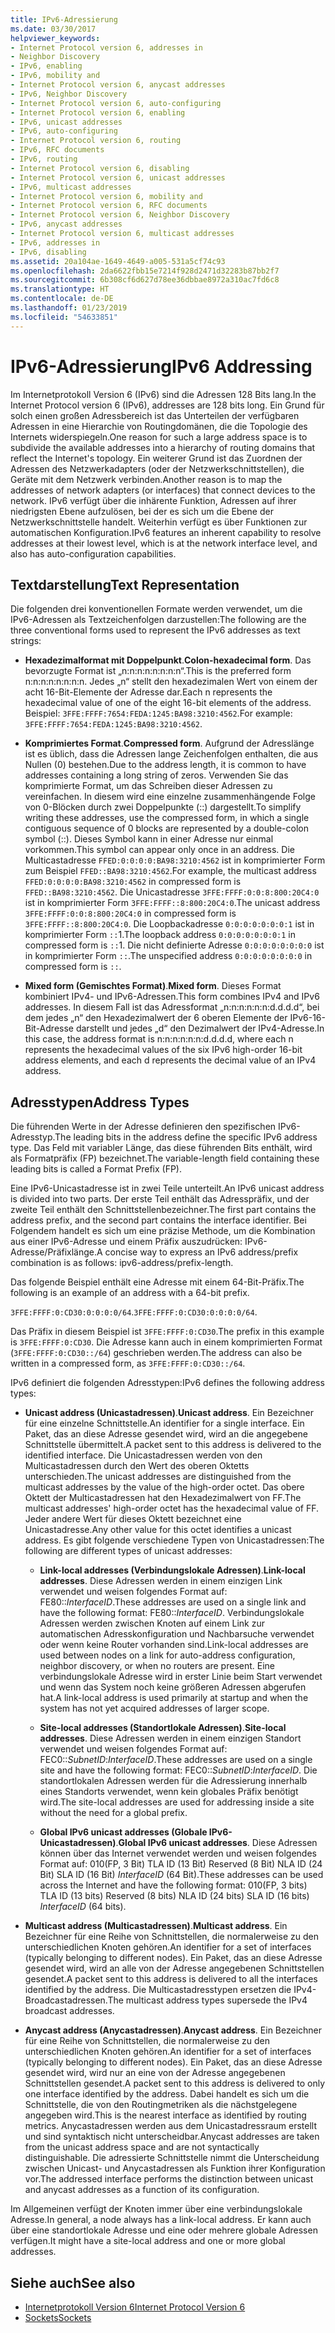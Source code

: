 ```yaml
---
title: IPv6-Adressierung
ms.date: 03/30/2017
helpviewer_keywords:
- Internet Protocol version 6, addresses in
- Neighbor Discovery
- IPv6, enabling
- IPv6, mobility and
- Internet Protocol version 6, anycast addresses
- IPv6, Neighbor Discovery
- Internet Protocol version 6, auto-configuring
- Internet Protocol version 6, enabling
- IPv6, unicast addresses
- IPv6, auto-configuring
- Internet Protocol version 6, routing
- IPv6, RFC documents
- IPv6, routing
- Internet Protocol version 6, disabling
- Internet Protocol version 6, unicast addresses
- IPv6, multicast addresses
- Internet Protocol version 6, mobility and
- Internet Protocol version 6, RFC documents
- Internet Protocol version 6, Neighbor Discovery
- IPv6, anycast addresses
- Internet Protocol version 6, multicast addresses
- IPv6, addresses in
- IPv6, disabling
ms.assetid: 20a104ae-1649-4649-a005-531a5cf74c93
ms.openlocfilehash: 2da6622fbb15e7214f928d2471d32283b87bb2f7
ms.sourcegitcommit: 6b308cf6d627d78ee36dbbae8972a310ac7fd6c8
ms.translationtype: HT
ms.contentlocale: de-DE
ms.lasthandoff: 01/23/2019
ms.locfileid: "54633851"
---
```

# <a name="ipv6-addressing"></a><span data-ttu-id="1e5b8-102">IPv6-Adressierung</span><span class="sxs-lookup"><span data-stu-id="1e5b8-102">IPv6 Addressing</span></span>
<span data-ttu-id="1e5b8-103">Im Internetprotokoll Version 6 (IPv6) sind die Adressen 128 Bits lang.</span><span class="sxs-lookup"><span data-stu-id="1e5b8-103">In the Internet Protocol version 6 (IPv6), addresses are 128 bits long.</span></span> <span data-ttu-id="1e5b8-104">Ein Grund für solch einen großen Adressbereich ist das Unterteilen der verfügbaren Adressen in eine Hierarchie von Routingdomänen, die die Topologie des Internets widerspiegeln.</span><span class="sxs-lookup"><span data-stu-id="1e5b8-104">One reason for such a large address space is to subdivide the available addresses into a hierarchy of routing domains that reflect the Internet's topology.</span></span> <span data-ttu-id="1e5b8-105">Ein weiterer Grund ist das Zuordnen der Adressen des Netzwerkadapters (oder der Netzwerkschnittstellen), die Geräte mit dem Netzwerk verbinden.</span><span class="sxs-lookup"><span data-stu-id="1e5b8-105">Another reason is to map the addresses of network adapters (or interfaces) that connect devices to the network.</span></span> <span data-ttu-id="1e5b8-106">IPv6 verfügt über die inhärente Funktion, Adressen auf ihrer niedrigsten Ebene aufzulösen, bei der es sich um die Ebene der Netzwerkschnittstelle handelt. Weiterhin verfügt es über Funktionen zur automatischen Konfiguration.</span><span class="sxs-lookup"><span data-stu-id="1e5b8-106">IPv6 features an inherent capability to resolve addresses at their lowest level, which is at the network interface level, and also has auto-configuration capabilities.</span></span>  
  
## <a name="text-representation"></a><span data-ttu-id="1e5b8-107">Textdarstellung</span><span class="sxs-lookup"><span data-stu-id="1e5b8-107">Text Representation</span></span>  
 <span data-ttu-id="1e5b8-108">Die folgenden drei konventionellen Formate werden verwendet, um die IPv6-Adressen als Textzeichenfolgen darzustellen:</span><span class="sxs-lookup"><span data-stu-id="1e5b8-108">The following are the three conventional forms used to represent the IPv6 addresses as text strings:</span></span>  
  
-   <span data-ttu-id="1e5b8-109">**Hexadezimalformat mit Doppelpunkt**.</span><span class="sxs-lookup"><span data-stu-id="1e5b8-109">**Colon-hexadecimal form**.</span></span> <span data-ttu-id="1e5b8-110">Das bevorzugte Format ist „n:n:n:n:n:n:n:n“.</span><span class="sxs-lookup"><span data-stu-id="1e5b8-110">This is the preferred form n:n:n:n:n:n:n:n.</span></span> <span data-ttu-id="1e5b8-111">Jedes „n“ stellt den hexadezimalen Wert von einem der acht 16-Bit-Elemente der Adresse dar.</span><span class="sxs-lookup"><span data-stu-id="1e5b8-111">Each n represents the hexadecimal value of one of the eight 16-bit elements of the address.</span></span> <span data-ttu-id="1e5b8-112">Beispiel: `3FFE:FFFF:7654:FEDA:1245:BA98:3210:4562`.</span><span class="sxs-lookup"><span data-stu-id="1e5b8-112">For example: `3FFE:FFFF:7654:FEDA:1245:BA98:3210:4562`.</span></span>  
  
-   <span data-ttu-id="1e5b8-113">**Komprimiertes Format**.</span><span class="sxs-lookup"><span data-stu-id="1e5b8-113">**Compressed form**.</span></span> <span data-ttu-id="1e5b8-114">Aufgrund der Adresslänge ist es üblich, dass die Adressen lange Zeichenfolgen enthalten, die aus Nullen (0) bestehen.</span><span class="sxs-lookup"><span data-stu-id="1e5b8-114">Due to the address length, it is common to have addresses containing a long string of zeros.</span></span> <span data-ttu-id="1e5b8-115">Verwenden Sie das komprimierte Format, um das Schreiben dieser Adressen zu vereinfachen. In diesem wird eine einzelne zusammenhängende Folge von 0-Blöcken durch zwei Doppelpunkte (::) dargestellt.</span><span class="sxs-lookup"><span data-stu-id="1e5b8-115">To simplify writing these addresses, use the compressed form, in which a single contiguous sequence of 0 blocks are represented by a double-colon symbol (::).</span></span> <span data-ttu-id="1e5b8-116">Dieses Symbol kann in einer Adresse nur einmal vorkommen.</span><span class="sxs-lookup"><span data-stu-id="1e5b8-116">This symbol can appear only once in an address.</span></span> <span data-ttu-id="1e5b8-117">Die Multicastadresse `FFED:0:0:0:0:BA98:3210:4562` ist in komprimierter Form zum Beispiel `FFED::BA98:3210:4562`.</span><span class="sxs-lookup"><span data-stu-id="1e5b8-117">For example, the multicast address `FFED:0:0:0:0:BA98:3210:4562` in compressed form is `FFED::BA98:3210:4562`.</span></span> <span data-ttu-id="1e5b8-118">Die Unicastadresse `3FFE:FFFF:0:0:8:800:20C4:0` ist in komprimierter Form `3FFE:FFFF::8:800:20C4:0`.</span><span class="sxs-lookup"><span data-stu-id="1e5b8-118">The unicast address `3FFE:FFFF:0:0:8:800:20C4:0` in compressed form is `3FFE:FFFF::8:800:20C4:0`.</span></span> <span data-ttu-id="1e5b8-119">Die Loopbackadresse `0:0:0:0:0:0:0:1` ist in komprimierter Form `::`1.</span><span class="sxs-lookup"><span data-stu-id="1e5b8-119">The loopback address `0:0:0:0:0:0:0:1` in compressed form is `::`1.</span></span> <span data-ttu-id="1e5b8-120">Die nicht definierte Adresse `0:0:0:0:0:0:0:0` ist in komprimierter Form `::`.</span><span class="sxs-lookup"><span data-stu-id="1e5b8-120">The unspecified address `0:0:0:0:0:0:0:0` in compressed form is `::`.</span></span>  
  
-   <span data-ttu-id="1e5b8-121">**Mixed form (Gemischtes Format)**.</span><span class="sxs-lookup"><span data-stu-id="1e5b8-121">**Mixed form**.</span></span> <span data-ttu-id="1e5b8-122">Dieses Format kombiniert IPv4- und IPv6-Adressen.</span><span class="sxs-lookup"><span data-stu-id="1e5b8-122">This form combines IPv4 and IPv6 addresses.</span></span> <span data-ttu-id="1e5b8-123">In diesem Fall ist das Adressformat „n:n:n:n:n:n:d.d.d.d“, bei dem jedes „n“ den Hexadezimalwert der 6 oberen Elemente der IPv6-16-Bit-Adresse darstellt und jedes „d“ den Dezimalwert der IPv4-Adresse.</span><span class="sxs-lookup"><span data-stu-id="1e5b8-123">In this case, the address format is n:n:n:n:n:n:d.d.d.d, where each n represents the hexadecimal values of the six IPv6 high-order 16-bit address elements, and each d represents the decimal value of an IPv4 address.</span></span>  
  
## <a name="address-types"></a><span data-ttu-id="1e5b8-124">Adresstypen</span><span class="sxs-lookup"><span data-stu-id="1e5b8-124">Address Types</span></span>  
 <span data-ttu-id="1e5b8-125">Die führenden Werte in der Adresse definieren den spezifischen IPv6-Adresstyp.</span><span class="sxs-lookup"><span data-stu-id="1e5b8-125">The leading bits in the address define the specific IPv6 address type.</span></span> <span data-ttu-id="1e5b8-126">Das Feld mit variabler Länge, das diese führenden Bits enthält, wird als Formatpräfix (FP) bezeichnet.</span><span class="sxs-lookup"><span data-stu-id="1e5b8-126">The variable-length field containing these leading bits is called a Format Prefix (FP).</span></span>  
  
 <span data-ttu-id="1e5b8-127">Eine IPv6-Unicastadresse ist in zwei Teile unterteilt.</span><span class="sxs-lookup"><span data-stu-id="1e5b8-127">An IPv6 unicast address is divided into two parts.</span></span> <span data-ttu-id="1e5b8-128">Der erste Teil enthält das Adresspräfix, und der zweite Teil enthält den Schnittstellenbezeichner.</span><span class="sxs-lookup"><span data-stu-id="1e5b8-128">The first part contains the address prefix, and the second part contains the interface identifier.</span></span> <span data-ttu-id="1e5b8-129">Bei Folgendem handelt es sich um eine präzise Methode, um die Kombination aus einer IPv6-Adresse und einem Präfix auszudrücken: IPv6-Adresse/Präfixlänge.</span><span class="sxs-lookup"><span data-stu-id="1e5b8-129">A concise way to express an IPv6 address/prefix combination is as follows: ipv6-address/prefix-length.</span></span>  
  
 <span data-ttu-id="1e5b8-130">Das folgende Beispiel enthält eine Adresse mit einem 64-Bit-Präfix.</span><span class="sxs-lookup"><span data-stu-id="1e5b8-130">The following is an example of an address with a 64-bit prefix.</span></span>  
  
 <span data-ttu-id="1e5b8-131">`3FFE:FFFF:0:CD30:0:0:0:0/64`.</span><span class="sxs-lookup"><span data-stu-id="1e5b8-131">`3FFE:FFFF:0:CD30:0:0:0:0/64`.</span></span>  
  
 <span data-ttu-id="1e5b8-132">Das Präfix in diesem Beispiel ist `3FFE:FFFF:0:CD30`.</span><span class="sxs-lookup"><span data-stu-id="1e5b8-132">The prefix in this example is `3FFE:FFFF:0:CD30`.</span></span> <span data-ttu-id="1e5b8-133">Die Adresse kann auch in einem komprimierten Format (`3FFE:FFFF:0:CD30::/64`) geschrieben werden.</span><span class="sxs-lookup"><span data-stu-id="1e5b8-133">The address can also be written in a compressed form, as `3FFE:FFFF:0:CD30::/64`.</span></span>  
  
 <span data-ttu-id="1e5b8-134">IPv6 definiert die folgenden Adresstypen:</span><span class="sxs-lookup"><span data-stu-id="1e5b8-134">IPv6 defines the following address types:</span></span>  
  
-   <span data-ttu-id="1e5b8-135">**Unicast address (Unicastadressen)**.</span><span class="sxs-lookup"><span data-stu-id="1e5b8-135">**Unicast address**.</span></span> <span data-ttu-id="1e5b8-136">Ein Bezeichner für eine einzelne Schnittstelle.</span><span class="sxs-lookup"><span data-stu-id="1e5b8-136">An identifier for a single interface.</span></span> <span data-ttu-id="1e5b8-137">Ein Paket, das an diese Adresse gesendet wird, wird an die angegebene Schnittstelle übermittelt.</span><span class="sxs-lookup"><span data-stu-id="1e5b8-137">A packet sent to this address is delivered to the identified interface.</span></span> <span data-ttu-id="1e5b8-138">Die Unicastadressen werden von den Multicastadressen durch den Wert des oberen Oktetts unterschieden.</span><span class="sxs-lookup"><span data-stu-id="1e5b8-138">The unicast addresses are distinguished from the multicast addresses by the value of the high-order octet.</span></span> <span data-ttu-id="1e5b8-139">Das obere Oktett der Multicastadressen hat den Hexadezimalwert von FF.</span><span class="sxs-lookup"><span data-stu-id="1e5b8-139">The multicast addresses' high-order octet has the hexadecimal value of FF.</span></span> <span data-ttu-id="1e5b8-140">Jeder andere Wert für dieses Oktett bezeichnet eine Unicastadresse.</span><span class="sxs-lookup"><span data-stu-id="1e5b8-140">Any other value for this octet identifies a unicast address.</span></span> <span data-ttu-id="1e5b8-141">Es gibt folgende verschiedene Typen von Unicastadressen:</span><span class="sxs-lookup"><span data-stu-id="1e5b8-141">The following are different types of unicast addresses:</span></span>  
  
    -   <span data-ttu-id="1e5b8-142">**Link-local addresses (Verbindungslokale Adressen)**.</span><span class="sxs-lookup"><span data-stu-id="1e5b8-142">**Link-local addresses**.</span></span> <span data-ttu-id="1e5b8-143">Diese Adressen werden in einem einzigen Link verwendet und weisen folgendes Format auf: FE80::*InterfaceID*.</span><span class="sxs-lookup"><span data-stu-id="1e5b8-143">These addresses are used on a single link and have the following format: FE80::*InterfaceID*.</span></span> <span data-ttu-id="1e5b8-144">Verbindungslokale Adressen werden zwischen Knoten auf einem Link zur automatischen Adresskonfiguration und Nachbarsuche verwendet oder wenn keine Router vorhanden sind.</span><span class="sxs-lookup"><span data-stu-id="1e5b8-144">Link-local addresses are used between nodes on a link for auto-address configuration, neighbor discovery, or when no routers are present.</span></span> <span data-ttu-id="1e5b8-145">Eine verbindungslokale Adresse wird in erster Linie beim Start verwendet und wenn das System noch keine größeren Adressen abgerufen hat.</span><span class="sxs-lookup"><span data-stu-id="1e5b8-145">A link-local address is used primarily at startup and when the system has not yet acquired addresses of larger scope.</span></span>  
  
    -   <span data-ttu-id="1e5b8-146">**Site-local addresses (Standortlokale Adressen)**.</span><span class="sxs-lookup"><span data-stu-id="1e5b8-146">**Site-local addresses**.</span></span> <span data-ttu-id="1e5b8-147">Diese Adressen werden in einem einzigen Standort verwendet und weisen folgendes Format auf: FEC0::*SubnetID*:*InterfaceID*.</span><span class="sxs-lookup"><span data-stu-id="1e5b8-147">These addresses are used on a single site and have the following format: FEC0::*SubnetID*:*InterfaceID*.</span></span> <span data-ttu-id="1e5b8-148">Die standortlokalen Adressen werden für die Adressierung innerhalb eines Standorts verwendet, wenn kein globales Präfix benötigt wird.</span><span class="sxs-lookup"><span data-stu-id="1e5b8-148">The site-local addresses are used for addressing inside a site without the need for a global prefix.</span></span>  
  
    -   <span data-ttu-id="1e5b8-149">**Global IPv6 unicast addresses (Globale IPv6-Unicastadressen)**.</span><span class="sxs-lookup"><span data-stu-id="1e5b8-149">**Global IPv6 unicast addresses**.</span></span> <span data-ttu-id="1e5b8-150">Diese Adressen können über das Internet verwendet werden und weisen folgendes Format auf: 010(FP, 3 Bit) TLA ID (13 Bit) Reserved (8 Bit) NLA ID (24 Bit) SLA ID (16 Bit) *InterfaceID* (64 Bit).</span><span class="sxs-lookup"><span data-stu-id="1e5b8-150">These addresses can be used across the Internet and have the following format: 010(FP, 3 bits) TLA ID (13 bits) Reserved (8 bits) NLA ID (24 bits) SLA ID (16 bits) *InterfaceID* (64 bits).</span></span>  
  
-   <span data-ttu-id="1e5b8-151">**Multicast address (Multicastadressen)**.</span><span class="sxs-lookup"><span data-stu-id="1e5b8-151">**Multicast address**.</span></span> <span data-ttu-id="1e5b8-152">Ein Bezeichner für eine Reihe von Schnittstellen, die normalerweise zu den unterschiedlichen Knoten gehören.</span><span class="sxs-lookup"><span data-stu-id="1e5b8-152">An identifier for a set of interfaces (typically belonging to different nodes).</span></span> <span data-ttu-id="1e5b8-153">Ein Paket, das an diese Adresse gesendet wird, wird an alle von der Adresse angegebenen Schnittstellen gesendet.</span><span class="sxs-lookup"><span data-stu-id="1e5b8-153">A packet sent to this address is delivered to all the interfaces identified by the address.</span></span> <span data-ttu-id="1e5b8-154">Die Multicastadresstypen ersetzen die IPv4-Broadcastadressen.</span><span class="sxs-lookup"><span data-stu-id="1e5b8-154">The multicast address types supersede the IPv4 broadcast addresses.</span></span>  
  
-   <span data-ttu-id="1e5b8-155">**Anycast address (Anycastadressen)**.</span><span class="sxs-lookup"><span data-stu-id="1e5b8-155">**Anycast address**.</span></span> <span data-ttu-id="1e5b8-156">Ein Bezeichner für eine Reihe von Schnittstellen, die normalerweise zu den unterschiedlichen Knoten gehören.</span><span class="sxs-lookup"><span data-stu-id="1e5b8-156">An identifier for a set of interfaces (typically belonging to different nodes).</span></span> <span data-ttu-id="1e5b8-157">Ein Paket, das an diese Adresse gesendet wird, wird nur an eine von der Adresse angegebenen Schnittstellen gesendet.</span><span class="sxs-lookup"><span data-stu-id="1e5b8-157">A packet sent to this address is delivered to only one interface identified by the address.</span></span> <span data-ttu-id="1e5b8-158">Dabei handelt es sich um die Schnittstelle, die von den Routingmetriken als die nächstgelegene angegeben wird.</span><span class="sxs-lookup"><span data-stu-id="1e5b8-158">This is the nearest interface as identified by routing metrics.</span></span> <span data-ttu-id="1e5b8-159">Anycastadressen werden aus dem Unicastadressraum erstellt und sind syntaktisch nicht unterscheidbar.</span><span class="sxs-lookup"><span data-stu-id="1e5b8-159">Anycast addresses are taken from the unicast address space and are not syntactically distinguishable.</span></span> <span data-ttu-id="1e5b8-160">Die adressierte Schnittstelle nimmt die Unterscheidung zwischen Unicast- und Anycastadressen als Funktion ihrer Konfiguration vor.</span><span class="sxs-lookup"><span data-stu-id="1e5b8-160">The addressed interface performs the distinction between unicast and anycast addresses as a function of its configuration.</span></span>  
  
 <span data-ttu-id="1e5b8-161">Im Allgemeinen verfügt der Knoten immer über eine verbindungslokale Adresse.</span><span class="sxs-lookup"><span data-stu-id="1e5b8-161">In general, a node always has a link-local address.</span></span> <span data-ttu-id="1e5b8-162">Er kann auch über eine standortlokale Adresse und eine oder mehrere globale Adressen verfügen.</span><span class="sxs-lookup"><span data-stu-id="1e5b8-162">It might have a site-local address and one or more global addresses.</span></span>  
  
## <a name="see-also"></a><span data-ttu-id="1e5b8-163">Siehe auch</span><span class="sxs-lookup"><span data-stu-id="1e5b8-163">See also</span></span>
- [<span data-ttu-id="1e5b8-164">Internetprotokoll Version 6</span><span class="sxs-lookup"><span data-stu-id="1e5b8-164">Internet Protocol Version 6</span></span>](../../../docs/framework/network-programming/internet-protocol-version-6.md)
- [<span data-ttu-id="1e5b8-165">Sockets</span><span class="sxs-lookup"><span data-stu-id="1e5b8-165">Sockets</span></span>](../../../docs/framework/network-programming/sockets.md)
